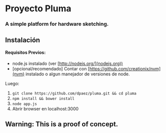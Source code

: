 Proyecto Pluma
======================

### A simple platform for hardware sketching.

## Instalación

#### Requisitos Previos:
- node.js instalado (ver [http://nodejs.org/](nodejs.org))
- [opcional/recomendado] Contar con [https://github.com/creationix/nvm](nvm) instalado o algun manejador de versiones de node.

Luego:
1. ```git clone https://github.com/dpaez/pluma.git && cd pluma```
2. ```npm install && bower install```
3. ```node app.js```
4. Abrir browser en localhost:3000



## Warning: This is a proof of concept.
